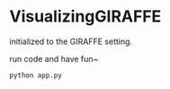 # VisualizingGIRAFFE

initialized to the GIRAFFE setting.  

run code and have fun~  

```
python app.py
```
